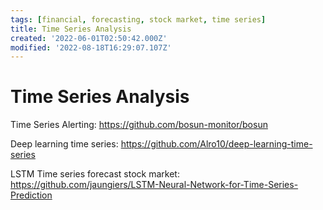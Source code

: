```yaml
---
tags: [financial, forecasting, stock market, time series]
title: Time Series Analysis
created: '2022-06-01T02:50:42.000Z'
modified: '2022-08-18T16:29:07.107Z'
---
```


# Time Series Analysis

Time Series Alerting:
https://github.com/bosun-monitor/bosun

Deep learning time series:
https://github.com/Alro10/deep-learning-time-series

LSTM Time series forecast stock market:
https://github.com/jaungiers/LSTM-Neural-Network-for-Time-Series-Prediction
